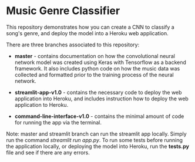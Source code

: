 # Music Genre Classifier

This repository demonstrates how you can create a CNN to classify a song's genre, and deploy the model into a Heroku web application.

There are three branches associated to this repository:

 * **master** - contains documentation on how the convolutional neural network model was created using Keras with Tensorflow as a backend framework. It also includes python code on how the music data was collected and formatted prior to the training process of the neural network.

 * **streamlit-app-v1.0** - contains the necessary code to deploy the web application into Heroku, and includes instruction how to deploy the web application to Heroku.

 * **command-line-interface-v1.0** - contains the minimal amount of code for running the app via the terminal.

Note: master and streamlit branch can run the streamlit app locally. Simply run the command *streamlit run app.py*. To run some tests before running the application locally, or deploying the model into Heroku, run the **tests.py** file and see if there are any errors.

